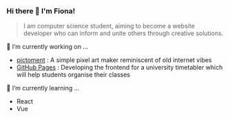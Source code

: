 ### Hi there 👋 I'm Fiona!

> I am computer science student, aiming to become a website developer who can inform and unite others through
creative solutions.


🔭 I’m currently working on ...
* [pictoment](https://pages.github.com/) : A simple pixel art maker reminiscent of old internet vibes
* [GitHub Pages](https://github.com/matthewduffy33/Timetable-Website) : Developing the frontend for a university timetabler which will help students organise their classes

🌱 I’m currently learning ...
* React
* Vue


<!--
**FionaLMcLaren/FionaLMcLaren** is a ✨ _special_ ✨ repository because its `README.md` (this file) appears on your GitHub profile.

Here are some ideas to get you started:

- 🔭 I’m currently working on ...
- 🌱 I’m currently learning ...
- 👯 I’m looking to collaborate on ...
- 🤔 I’m looking for help with ...
- 💬 Ask me about ...
- 📫 How to reach me: ...
- 😄 Pronouns: ...
- ⚡ Fun fact: ...
-->
